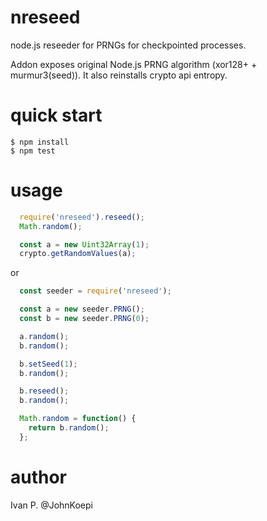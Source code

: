 # nreseed

node.js reseeder for PRNGs for checkpointed processes.

Addon exposes original Node.js PRNG algorithm (xor128+ + murmur3(seed)).
It also reinstalls crypto api entropy.

# quick start

    $ npm install
    $ npm test

# usage

```javascript
  require('nreseed').reseed();
  Math.random();

  const a = new Uint32Array(1);
  crypto.getRandomValues(a);
```

or

```javascript
  const seeder = require('nreseed');

  const a = new seeder.PRNG();
  const b = new seeder.PRNG(0);

  a.random();
  b.random();

  b.setSeed(1);
  b.random();

  b.reseed();
  b.random();

  Math.random = function() {
    return b.random();
  };
```

# author

Ivan P. @JohnKoepi
